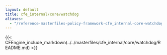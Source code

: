 ```yaml
---
layout: default
title: cfe_internal/core/watchdog
aliases:
  - "/reference-masterfiles-policy-framework-cfe_internal-core-watchdog.html"
---
```


{{< CFEngine_include_markdown(../../masterfiles/cfe_internal/core/watchdog/README.md) >}}
